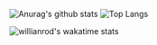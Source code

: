 ![Anurag's github stats](https://github-readme-stats.vercel.app/api?username=hsiangfeng&theme=vue-dark&show_icons=true&count_private=true)
![Top Langs](https://github-readme-stats.vercel.app/api/top-langs/?username=hsiangfeng&layout=compact&theme=vue-dark)

![willianrod's wakatime stats](https://github-readme-stats.vercel.app/api/wakatime?username=hsiangfeng&theme=vue-dark&layout=compact)
